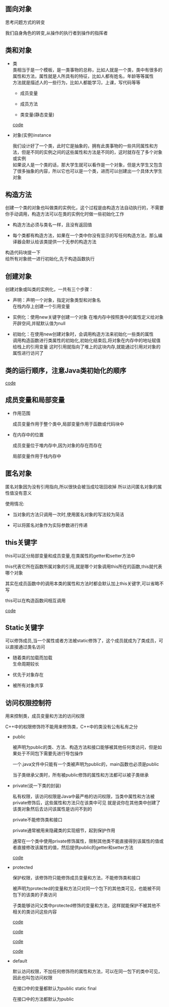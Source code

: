 ## 面向对象   

思考问题方式的转变   

我们自身角色的转变,从操作的执行者到操作的指挥者    

## 类和对象    

* 类  
    类相当于是一个模板，是一类事物的总称，比如人就是一个类，类中有很多的属性和方法，属性就是人所具有的特征，比如人都有姓名，年龄等等属性   
    方法就是描述人的一些行为，比如人都能学习，上课，写代码等等 
    
    * 成员变量   
    
    * 成员方法   
    
    * 类变量(静态变量)        
    
    [code](./Person.java)          
    
* 对象(实例)instance  

    我们设计好了一个类，此时它是抽象的，拥有此类事物的一些共同属性和方法，但是不同的实例之间的这些属性和方法是不同的，这时就存在了多个对象或实例  
    如果说人是一个类的话，那大学生就可以看作是一个对象，但是大学生又包含了很多抽象的内容，所以它也可以是一个类，进而可以创建出一个具体大学生对象
    
     
## 构造方法    

创建一个类的对象也叫做类的实例化，这个过程是由构造方法自动执行的，不需要你手动调用，构造方法可以在类的实例化时做一些初始化工作   

* 构造方法必须与类名一样，且没有返回值    

* 每个类都有构造方法，如果在一个类中你没有显示的写任何构造方法，那么编译器会默认给该类提供一个无参的构造方法     

构造代码块提一下    
给所有对象统一进行初始化,先于构造函数执行       

## 创建对象    

创建对象或叫类的实例化，一共有三个步骤：   

* 声明：声明一个对象，指定对象类型和对象名   
    在栈内存上创建一个引用变量  

* 实例化：使用new关键字创建一个对象
    在堆内存中按照类中的属性定义给对象开辟空间,并赋默认值为null       

* 初始化：在使用new创建对象时，会调用构造方法来初始化一些类的属性    
    调用构造函数进行类属性的初始化,初始化结束后,将对象在内存中的地址赋值给栈上的引用变量
    这时引用就指向了堆上的这块内存,就能通过引用对对象的属性进行访问了   
       

## 类的运行顺序，注意Java类初始化的顺序    

[code](./ClassOrder.java)      

## 成员变量和局部变量   


* 作用范围    
    
    成员变量作用于整个类中,局部变量作用于函数或代码块中  
    
* 在内存中的位置   
   
    成员变量位于堆内存中,因为对象的存在而存在   
    
    局部变量作用于栈内存中    
    
    
## 匿名对象

匿名对象因为没有引用指向,所以很快会被当成垃圾回收掉
所以访问匿名对象的属性值没有意义               

使用情况:     

* 当对象的方法只调用一次时,使用匿名对象的写法较为简洁   

* 可以将匿名对象作为实际参数进行传递        


## this关键字     

this可以区分局部变量和成员变量,在类属性的getter和setter方法中    

this代表它所在函数所属对象的引用,就是哪个对象调用this所在的函数,this就代表哪个对象   

其实在成员函数中的调用本类的属性和方法时都会默认加上this关键字,可以省略不写      

this可以在构造函数间相互调用   

[code](./ThisDemo.java)      

## Static关键字    

可以修饰成员,当一个属性或者方法被static修饰了，这个成员就成为了类成员，可以直接通过类名访问     

* 随着类的加载而加载  
    生命周期较长   
    
* 优先于对象存在   

* 被所有对象共享    

    
## 访问权限控制符     

用来控制类，成员变量和方法的访问权限        

C++中的权限修饰符不能用来修饰类，C++中的类没有公有私有之分      

* public   

    被声明为public的类、方法、构造方法和接口能够被其他任何类访问，但是如果处于不同包下需要先进行导包操作    
    
    一个.java文件中只能有一个类被声明为public的，main函数也必须是public   
       
    当子类继承父类时，所有被public修饰的属性和方法都可以被子类继承
    
* private(说一下类的封装)        

    私有权限，该访问权限是Java中最严格的访问权限，当类中属性和方法被private修饰后，这些属性和方法只在该类中可见
    就是说你在其他类中创建了该类对象然后去访问该属性是访问不到的        
    
    private不能修饰类和接口   
    
    private通常被用来隐藏类的实现细节，起到保护作用      
   
    通常在一个类中使用private修饰属性，限制其他类不能直接得到该属性的值或者直接修改该属性的值，然后提供public的getter和setter方法   
    
    [code](./Book.java)    
    
* protected  

    保护权限，该修饰符只能修饰成员变量和方法，不能修饰类和接口     
    
    被声明为protected的变量和方法只对同一个包下的其他类可见，也能被不同包下的该类的子类访问    
    
    子类能够访问父类中protected修饰的变量和方法，这样就能保护不被其他不相关的类访问这些内容     
    
    [code](./Person.java)
   
    [code](./Student.java)   
    
    [code](../dataandvar/DataConvert.java)
    
    [code](../dataandvar/Teacher.java)
        
* default    

    默认访问权限，不加任何修饰符的属性和方法，可以在同一包下的类中可见，因此也叫包访问权限    
    
    在接口中的变量都默认为public static final    
    
    在接口中的方法都默认为public    
